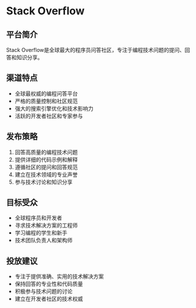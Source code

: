 # Stack Overflow

## 平台简介
Stack Overflow是全球最大的程序员问答社区，专注于编程技术问题的提问、回答和知识分享。

## 渠道特点
- 全球最权威的编程问答平台
- 严格的质量控制和社区规范
- 强大的搜索引擎优化和技术影响力
- 活跃的开发者社区和专家参与

## 发布策略
1. 回答高质量的编程技术问题
2. 提供详细的代码示例和解释
3. 遵循社区的提问和回答规范
4. 建立在技术领域的专业声誉
5. 参与技术讨论和知识分享

## 目标受众
- 全球程序员和开发者
- 寻求技术解决方案的工程师
- 学习编程的学生和新手
- 技术团队负责人和架构师

## 投放建议
- 专注于提供准确、实用的技术解决方案
- 保持回答的专业性和代码质量
- 积极参与技术问题的讨论
- 建立在开发者社区的技术权威